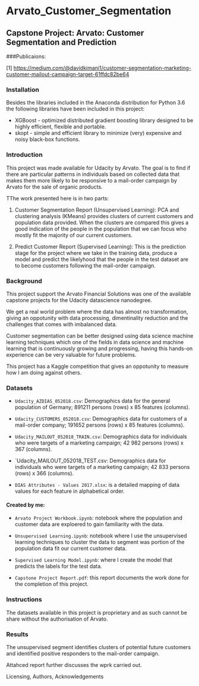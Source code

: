 # Arvato_Customer_Segmentation
## Capstone Project: Arvato: Customer Segmentation and Prediction

###Publicaions:

[1] https://medium.com/@davidkimani1/customer-segmentation-marketing-customer-mailout-campaign-target-61ffdc82be64

### Installation

Besides the libraries included in the Anaconda distribution for Python 3.6 the following libraries have been included in this project:

* XGBoost - optimized distributed gradient boosting library designed to be highly efficient, flexible and portable.
* skopt - simple and efficient library to minimize (very) expensive and noisy black-box functions.

### Introduction

This project was made available for Udacity by Arvato. The goal is to find if there are particular patterns in individuals based on collected data that makes them more likely to be responsive to a mail-order campaign by Arvato for the sale of organic products.

TThe work presented here is in two parts:

1. Customer Segmentation Report (Unsupervised Learning): PCA and clustering analysis (KMeans) provides clusters of current customers and population data provided.  When the clusters are compared this gives a good indication of the people in the population that we can focus who mostly fit the majority of our current customers.

2. Predict Customer Report (Supervised Learning): This is the prediction stage for the project where we take in the training data, produce a model and predict the likelyhood that the people in the test dataset are to become customers following the mail-order campaign.

### Background

This project support the Arvato Financial Solutions was one of the available capstone projects for the Udacity datascience nanodegree.  

We get a real world problem where the data has almost no transformation, giving an oppotunity with data processing, dimentinality reduction and the challenges that comes with imbalanced data.

Customer segmentation can be better designed using data science machine learning techniques which one of the fields in data science and machine learning that is continuously growing and progressing, having this hands-on experience can be very valuable for future problems.

This project has a Kaggle competition that gives an oppotunity to measure how I am doing against others.

### Datasets

* `Udacity_AZDIAS_052018.csv`: Demographics data for the general population of Germany; 891211 persons (rows) x 85 features (columns).

* `Udacity_CUSTOMERS_052018.csv`: Demographics data for customers of a mail-order company; 191652 persons (rows) x 85 features (columns).

* `Udacity_MAILOUT_052018_TRAIN.csv`: Demographics data for individuals who were targets of a marketing campaign; 42 982 persons (rows) x 367 (columns).

* `Udacity_MAILOUT_052018_TEST.csv: Demographics data for individuals who were targets of a marketing campaign; 42 833 persons (rows) x 366 (columns).

* `DIAS Attributes - Values 2017.xlsx`: is a detailed mapping of data values for each feature in alphabetical order.

#### Created by me:

* `Arvato Project Workbook.ipynb`: notebook where the population and customer data are exploered to gain familiarity with the data.

* `Unsupervised Learning.ipynb`: notebook where I use the unsupervised learning techniques to cluster the data to segment was portion of the population data fit our current customer data.

* `Supervised Learning Model.ipynb`: where I create the model that predicts the labels for the test data.

* `Capstone Project Report.pdf`: this report documents the work done for the completion of this project.

### Instructions

The datasets available in this project is proprietary and as such cannot be share without the authorisation of Arvato.

### Results

The unsupervised segment identifies clusters of potential future customers and identified positive responders to the mail-order campaign.

Attahced report further discusses the wprk carried out.

Licensing, Authors, Acknowledgements

